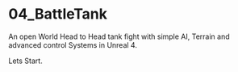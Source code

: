# 04_BattleTank
An open World Head to Head tank fight with simple AI, Terrain and advanced control Systems in Unreal 4.

Lets Start.
